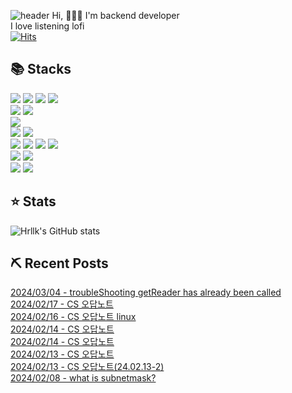 
<!-- header -->
![header](https://capsule-render.vercel.app/api?type=transparent&color=auto&height=300&section=header&text=:\)&fontSize=90)
Hi, 🙋🏻‍♂️ I'm backend developer <br>
I love listening lofi <br>
[![Hits](https://hits.seeyoufarm.com/api/count/incr/badge.svg?url=https%3A%2F%2Fgithub.com%2Fhrllk%2F&count_bg=%23D4E7F0&title_bg=%2378BBD8&icon=&icon_color=%23B8B8B8&title=hits&edge_flat=false)](https://hits.seeyoufarm.com)

## 📚 Stacks 
<div>
  <img src="https://img.shields.io/badge/HTML5-E34F26?style=flat-square&logo=HTML5&logoColor=white"/>
  <img src="https://img.shields.io/badge/CSS3-1572B6?style=flat-square&logo=CSS3&logoColor=white"/>
  <img src="https://img.shields.io/badge/JavaScript-F7DF1E?style=flat-square&logo=JavaScript&logoColor=white"/>
  <img src="https://img.shields.io/badge/JQuery-0769AD?style=flat-square&logo=JQuery&logoColor=white"/>
</div>
<div>
  <img src="https://img.shields.io/badge/Java-007396?style=flat-square&logo=Java&logoColor=white"/> 
  <img src="https://img.shields.io/badge/Spring-6DB33F?style=flat-square&logo=Spring&logoColor=white"/>
</div>
<img src="https://img.shields.io/badge/RabbitMQ-FF6600?style=flat-square&logo=RabbitMQ&logoColor=white"/>
<div>
  <img src="https://img.shields.io/badge/MariaDB-003545?style=flat-square&logo=MariaDB&logoColor=white"/> 
  <img src="https://img.shields.io/badge/MySQL-4479A1?style=flat-square&logo=MySQL&logoColor=white"/> 
</div>
<div>
  <img src="https://img.shields.io/badge/Jenkins-D24939?style=flat-square&logo=Jenkins&logoColor=white"/> 
  <img src="https://img.shields.io/badge/AmazonEC2-FF9900?style=flat-square&logo=AmazonEC2&logoColor=white"/> 
  <img src="https://img.shields.io/badge/AmazonS3-569A31?style=flat-square&logo=AmazonS3&logoColor=white"/> 
  <img src="https://img.shields.io/badge/AmazonRDS-527FFF?style=flat-square&logo=AmazonRDS&logoColor=white"/> 
</div>
<div>
  <img src="https://img.shields.io/badge/GitHub-181717?style=flat-square&logo=GitHub&logoColor=white"/> 
  <img src="https://img.shields.io/badge/Confluence-172B4D?style=flat-square&logo=Confluence&logoColor=white"/> 
</div>
<div>
  <img src="https://img.shields.io/badge/JetBrains-000000?style=flat-square&logo=JetBrains&logoColor=white"/> 
  <img src="https://img.shields.io/badge/Neovim-57A143?style=flat-square&logo=Neovim&logoColor=white"/> 
</div>
 

## ⭐️ Stats
![Hrllk's GitHub stats](https://github-readme-stats.vercel.app/api?username=hrllk&show_icons=true&theme=merko)

## ⛏️ Recent Posts
[2024/03/04 - troubleShooting getReader has already been called](https://hrllk.github.io//troubleshooting/trouble-shooting-get-inputstream-has-already-been-called/) <br/>
[2024/02/17 - CS 오답노트](https://hrllk.github.io//cs/cs-note/) <br/>
[2024/02/16 - CS 오답노트 linux](https://hrllk.github.io//os/cs/cs-note-lnx/) <br/>
[2024/02/14 - CS 오답노트](https://hrllk.github.io//cs/cs-note/) <br/>
[2024/02/14 - CS 오답노트](https://hrllk.github.io//cs/cs-note2/) <br/>
[2024/02/13 - CS 오답노트](https://hrllk.github.io//cs/cs-note/) <br/>
[2024/02/13 - CS 오답노트(24.02.13-2)](https://hrllk.github.io//cs/cs-note2/) <br/>
[2024/02/08 - what is subnetmask?](https://hrllk.github.io//cs/network/subnetmask/) <br/>
